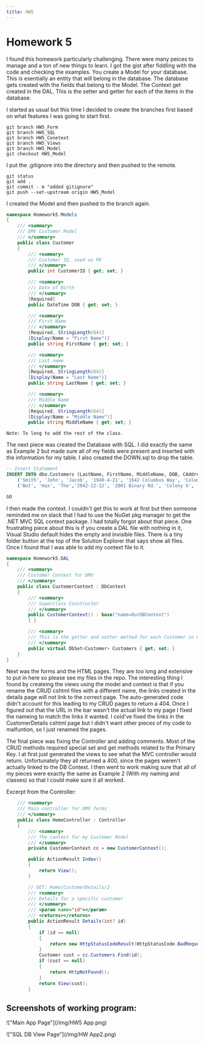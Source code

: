 ```yaml
---
title: HW5
---
```

# Homework 5

I found this homework particularly challenging. There were many peices to manage and a ton of new things to learn. I got the gist after fiddling with the code and checking the examples. You create a Model for your database. This is esentially an entity that will belong in the database. The database gets created with the fields that belong to the Model. The Context get created in the DAL. This is the setter and getter for each of the items in the database.

I started as usual but this time I decided to create the branches first based on what features I was going to start first.

```shell
git branch HW5_Form
git branch HW5_SQL
git branch HW5_Conetext
git branch HW5_Views
git branch HW5_Model
git checkout HW5_Model
```

I put the .gitignore into the directory and then pushed to the remote.

```shell
git status
git add .
git commit - m "added gitignore"
git push --set-upstream origin HW5_Model
```

I created the Model and then pushed to the branch again.

```csharp
namespace Homework5.Models
{
    /// <summary>
    /// DMV Customer Model
    /// </summary>
    public class Customer
    {
        /// <summary>
        /// Customer ID, used as PK
        /// </summary>
        public int CustomerID { get; set; }

        /// <summary>
        /// Date of Birth
        /// </summary>
        [Required]
        public DateTime DOB { get; set; }

        /// <summary>
        /// First Name
        /// </summary>
        [Required, StringLength(64)]
        [Display(Name = "First Name")]
        public string FirstName { get; set; }

        /// <summary>
        /// Last name
        /// </summary>
        [Required, StringLength(64)]
        [Display(Name = "Last Name")]
        public string LastName { get; set; }

        /// <summary>
        /// Middle Name
        /// </summary>
        [Required, StringLength(64)]
        [Display(Name = "Middle Name")]
        public string MiddleName { get; set; }
```

    Note: To long to add the rest of the class.

The next piece was created the Database with SQL. I did exactly the same as Example 2 but made sure all of my fields were present and inserted with the information for my table. I also created the DOWN.sql to drop the table.

```sql
-- Insert Statement
INSERT INTO dbo.Customers (LastName, FirstName, MiddleName, DOB, CAddress, City, CState, Zipcode, MailingAddress, MailingCity, MailingState, MailingZip) VALUES 
    ('Smith', 'John', 'Jacob', '1940-4-21', '1642 Columbus Way', 'Columbus', 'Ohio', 97442, '', '', '', 0),
    ('Bot', 'Hax', 'The','2942-12-12', '2001 Binary Rd.', 'Colony X', 'Mars', 101010, 'PO Box 16', 'Mars City', 'Mars', 101010);

GO
```

I then made the context. I couldn't get this to work at first but then someone reminded me on slack that I had to use the NuGet pkg manager to get the .NET MVC SQL context package. I had totally forgot about that piece. One frustrating piece about this is if you create a DAL file with nothing in it, Visual Studio default hides the empty and invisible files. There is a tiny folder button at the top of the Solution Explorer that says show all files. Once I found that I was able to add my context file to it.

```csharp
namespace Homework5.DAL
{
    /// <summary>
    /// Customer Context for DMV
    /// </summary>
    public class CustomerContext : DbContext
    {
        /// <summary>
        /// Superclass Constructor
        /// </summary>
        public CustomerContext() : base("name=OurDBContext")
        { }

        /// <summary>
        /// This is the getter and setter method for each Customer in Customers
        /// </summary>
        public virtual DbSet<Customer> Customers { get; set; }
    }
}
```

Next was the forms and the HTML pages. They are too long and extensive to put in here so please see my files in the repo. The interesting thing I found by createing the views using the model and context is that if you rename the CRUD cshtml files with a different name, the links created in the details page will not link to the correct page. The auto-generated code didn't account for this leading to my CRUD pages to return a 404. Once I figured out that the URL in the bar wasn't the actual link to my page I fixed the nameing to match the links it wanted. I cold've fixed the links in the CustomerDetails cshtml page but I didn't want other pieces of my code to malfuntion, so I just renamed the pages.

The final piece was fixing the Controller and adding comments. Most of the CRUD methods required special set and get methods related to the Primary Key. I at first just generated the views to see what the MVC controller would return. Unfortunately they all returned a 400, since the pages weren't actually linked to the DB Context. I then went to work making sure that all of my pieces were exactly the same as Example 2 (With my naming and classes) so that I could make sure it all worked.

Excerpt from the Controller:

```csharp
    /// <summary>
    /// Main controller for DMV forms
    /// </summary>
    public class HomeController : Controller
    {
        /// <summary>
        /// The context for my Customer Model
        /// </summary>
        private CustomerContext cc = new CustomerContext();

        public ActionResult Index()
        {
            return View();
        }

        // GET: Home/CustomerDetails/2
        /// <summary>
        /// Details for a specific customer
        /// </summary>
        /// <param name="id"></param>
        /// <returns></returns>
        public ActionResult Details(int? id)
        {
            if (id == null)
            {
                return new HttpStatusCodeResult(HttpStatusCode.BadRequest);
            }
            Customer cust = cc.Customers.Find(id);
            if (cust == null)
            {
                return HttpNotFound();
            }
            return View(cust);
        }
```

## Screenshots of working program:

!["Main App Page"](/img/HW5 App.png)

!["SQL DB View Page"](/img/HW App2.png)